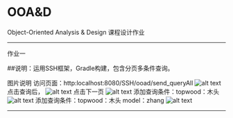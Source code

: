 # OOA&D
Object-Oriented Analysis &amp; Design 课程设计作业

-------------
作业一

##说明：运用SSH框架，Gradle构建，包含分页多条件查询。


图片说明
访问页面：http:localhost:8080/SSH/ooad/send_queryAll
![alt text](https://github.com/muxiaobai/OOAD/blob/master/task1%2Fimages%2F2016051501.png "title")
点击查询后，
![alt text](https://github.com/muxiaobai/OOAD/blob/master/task1%2Fimages%2F2016051502.png "title")
点击下一页
![alt text](https://github.com/muxiaobai/OOAD/blob/master/task1%2Fimages%2F2016051503.png "title")
添加查询条件：topwood：木头
![alt text](https://github.com/muxiaobai/OOAD/blob/master/task1%2Fimages%2F2016051504.png "title")
添加查询条件：topwood：木头 model：zhang
![alt text](https://github.com/muxiaobai/OOAD/blob/master/task1%2Fimages%2F2016051505.png "title")

--------------
